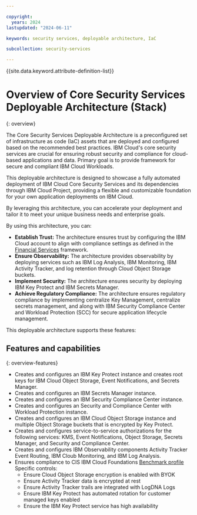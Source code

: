 ```yaml
---

copyright:
  years: 2024
lastupdated: "2024-06-11"

keywords: security services, deployable architecture, IaC

subcollection: security-services

---
```


{{site.data.keyword.attribute-definition-list}}

# Overview of Core Security Services Deployable Architecture (Stack)
{: overview}

The Core Security Services Deployable Architecture is a preconfigured set of infrastructure as code (IaC) assets that are deployed and configured based on the recommended best practices. IBM Cloud's core security services are crucial for ensuring robust security and compliance for cloud-based applications and data. Primary goal is to provide framework for secure and compliant IBM Cloud Workloads.

This deployable architecture is designed to showcase a fully automated deployment of IBM Cloud Core Security Services and its dependencies through IBM Cloud Project, providing a flexible and customizable foundation for your own application deployments on IBM Cloud.

By leveraging this architecture, you can accelerate your deployment and tailor it to meet your unique business needs and enterprise goals.

By using this architecture, you can:

* **Establish Trust:** The architecture ensures trust by configuring the IBM Cloud account to align with compliance settings as defined in the [Financial Services](/docs/framework-financial-services?topic=framework-financial-services-about) framework.
* **Ensure Observability:** The architecture provides observability by deploying services such as IBM Log Analysis, IBM Monitoring, IBM Activity Tracker, and log retention through Cloud Object Storage buckets.
* **Implement Security:** The architecture ensures security by deploying IBM Key Protect and IBM Secrets Manager.
* **Achieve Regulatory Compliance:** The architecture ensures regulatory compliance by implementing centralize Key Management, centralize secrets management, and along with IBM Security Compliance Center and Workload Protection (SCC) for secure application lifecycle management.

This deployable architecture supports these features:

## Features and capabilities
{: overview-features}

* Creates and configures an IBM Key Protect instance and creates root keys for IBM Cloud Object Storage, Event Notifications, and Secrets Manager.
* Creates and configures an IBM Secrets Manager instance.
* Creates and configures an IBM Security Compliance Center instance.
* Creates and configures an Security and Compliance Center with Workload Protection instance.
* Creates and configures an IBM Cloud Object Storage instance and multiple Object Storage buckets that is encrypted by Key Protect.
* Creates and configures service-to-service authorizations for the following services: KMS, Event Notifications, Object Storage, Secrets Manager, and Security and Compliance Center.
* Creates and configures IBM Observability components Activity Tracker Event Routing, IBM Cloub Monitoring, and IBM Log Analysis.
* Ensures compliance to CIS IBM Cloud Foundations [Benchmark profile](/docs/security-compliance?topic=security-compliance-cis-benchmark-profile) Specific controls:
  * Ensure Cloud Object Storage encryption is enabled with BYOK
  * Ensure Activity Tracker data is encrypted at rest
  * Ensure Activity Tracker trails are integrated with LogDNA Logs
  * Ensure IBM Key Protect has automated rotation for customer managed keys enabled
  * Ensure the IBM Key Protect service has high availability
